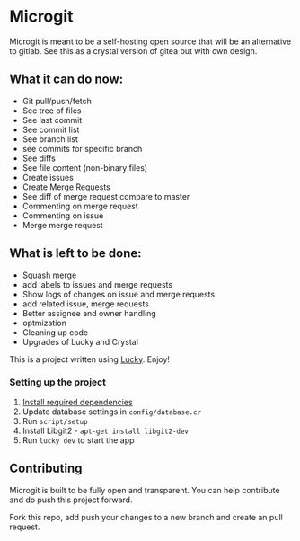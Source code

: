 # Microgit

Microgit is meant to be a self-hosting open source that will be an alternative to gitlab. See this as a crystal version of gitea but with own design.

## What it can do now:
* Git pull/push/fetch
* See tree of files
* See last commit
* See commit list
* See branch list
* see commits for specific branch
* See diffs
* See file content (non-binary files)
* Create issues
* Create Merge Requests
* See diff of merge request compare to master
* Commenting on merge request
* Commenting on issue
* Merge merge request

## What is left to be done:
* Squash merge
* add labels to issues and merge requests
* Show logs of changes on issue and merge requests
* add related issue, merge requests
* Better assignee and owner handling
* optmization
* Cleaning up code
* Upgrades of Lucky and Crystal

This is a project written using [Lucky](https://luckyframework.org). Enjoy!

### Setting up the project

1. [Install required dependencies](https://luckyframework.org/guides/getting-started/installing#install-required-dependencies)
1. Update database settings in `config/database.cr`
1. Run `script/setup`
1. Install Libgit2 - `apt-get install libgit2-dev`
1. Run `lucky dev` to start the app

## Contributing
Microgit is built to be fully open and transparent. You can help contribute and do push this project forward.

Fork this repo, add push your changes to a new branch and create an pull request.
